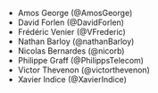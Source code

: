 - Amos George (@AmosGeorge)
- David Forlen (@DavidForlen)
- Frédéric Venier (@VFrederic)
- Nathan Barloy (@nathanBarloy)
- Nicolas Bernardes (@nicorb)
- Philippe Graff (@PhilippsTelecom)
- Victor Thevenon (@victorthevenon)
- Xavier Indice (@XavierIndice)
